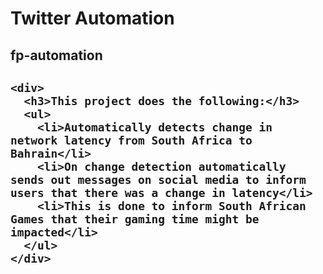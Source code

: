 
<div class="container">
  <h1>Twitter Automation</h1>
  <h2>fp-automation<h2>
    
    <div>
      <h3>This project does the following:</h3>
      <ul>
        <li>Automatically detects change in network latency from South Africa to Bahrain</li>
        <li>On change detection automatically sends out messages on social media to inform users that there was a change in latency</li>
        <li>This is done to inform South African Games that their gaming time might be impacted</li>
      </ul>
    </div>
  </div>
